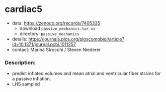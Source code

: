 # cardiac5

* data: https://zenodo.org/records/7405335  
    * download `passive_mechanics.tar.xz`
    * directory: `passive_mechanics`
* details: https://journals.plos.org/ploscompbiol/article?id=10.1371/journal.pcbi.1011257
* contact: Marina Strocchi / Steven Niederer

### Description:
* predict inflated volumes and mean atrial and ventricular fiber strains for a passive inflation.
* LHS sampled